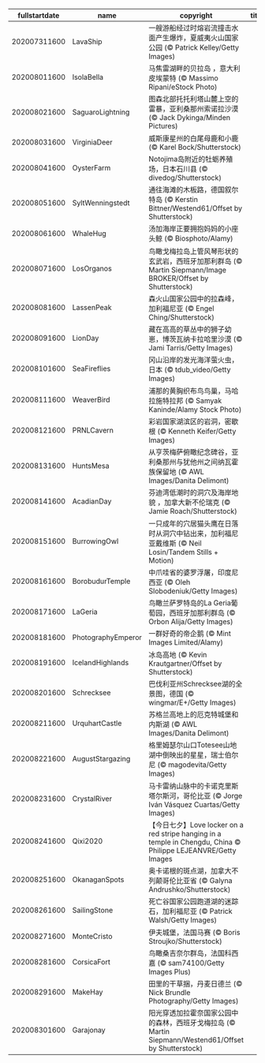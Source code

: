 |fullstartdate|name|copyright|title|image|
|--|--|--|--|--|
202007311600|LavaShip|一艘游船经过时熔岩流撞击水面产生爆炸，夏威夷火山国家公园 (© Patrick Kelley/Getty Images)||![](/zh-CN/2020/08/202007311600LavaShip.jpg)|
202008011600|IsolaBella|马焦雷湖畔的贝拉岛 ，意大利皮埃蒙特 (© Massimo Ripani/eStock Photo)||![](/zh-CN/2020/08/202008011600IsolaBella.jpg)|
202008021600|SaguaroLightning|图森北部托托利塔山麓上空的雷暴，亚利桑那州索诺拉沙漠 (© Jack Dykinga/Minden Pictures)||![](/zh-CN/2020/08/202008021600SaguaroLightning.jpg)|
202008031600|VirginiaDeer|威斯康星州的白尾母鹿和小鹿 (© Karel Bock/Shutterstock)||![](/zh-CN/2020/08/202008031600VirginiaDeer.jpg)|
202008041600|OysterFarm|Notojima岛附近的牡蛎养殖场，日本石川县 (© divedog/Shutterstock)||![](/zh-CN/2020/08/202008041600OysterFarm.jpg)|
202008051600|SyltWenningstedt|通往海滩的木板路，德国叙尔特岛 (© Kerstin Bittner/Westend61/Offset by Shutterstock)||![](/zh-CN/2020/08/202008051600SyltWenningstedt.jpg)|
202008061600|WhaleHug|汤加海岸正要拥抱妈妈的小座头鲸 (© Biosphoto/Alamy)||![](/zh-CN/2020/08/202008061600WhaleHug.jpg)|
202008071600|LosOrganos|鸟瞰戈梅拉岛上管风琴形状的玄武岩，西班牙加那利群岛 (© Martin Siepmann/Image BROKER/Offset by Shutterstock)||![](/zh-CN/2020/08/202008071600LosOrganos.jpg)|
202008081600|LassenPeak|森火山国家公园中的拉森峰，加利福尼亚 (© Engel Ching/Shutterstock)||![](/zh-CN/2020/08/202008081600LassenPeak.jpg)|
202008091600|LionDay|藏在高高的草丛中的狮子幼崽，博茨瓦纳卡拉哈里沙漠 (© Jami Tarris/Getty Images)||![](/zh-CN/2020/08/202008091600LionDay.jpg)|
202008101600|SeaFireflies|冈山沿岸的发光海洋萤火虫，日本 (© tdub_video/Getty Images)||![](/zh-CN/2020/08/202008101600SeaFireflies.jpg)|
202008111600|WeaverBird|浦那的黄胸织布鸟鸟巢，马哈拉施特拉邦 (© Samyak Kaninde/Alamy Stock Photo)||![](/zh-CN/2020/08/202008111600WeaverBird.jpg)|
202008121600|PRNLCavern|彩岩国家湖滨区的岩洞，密歇根 (© Kenneth Keifer/Getty Images)||![](/zh-CN/2020/08/202008121600PRNLCavern.jpg)|
202008131600|HuntsMesa|从亨茨梅萨俯瞰纪念碑谷，亚利桑那州与犹他州之间纳瓦霍族保留地 (© AWL Images/Danita Delimont)||![](/zh-CN/2020/08/202008131600HuntsMesa.jpg)|
202008141600|AcadianDay|芬迪湾低潮时的洞穴及海岸地貌 ，加拿大新不伦瑞克 (© Jamie Roach/Shutterstock)||![](/zh-CN/2020/08/202008141600AcadianDay.jpg)|
202008151600|BurrowingOwl|一只成年的穴居猫头鹰在日落时从洞穴中钻出来，加利福尼亚戴维斯 (© Neil Losin/Tandem Stills + Motion)||![](/zh-CN/2020/08/202008151600BurrowingOwl.jpg)|
202008161600|BorobudurTemple|中爪哇省的婆罗浮屠，印度尼西亚 (© Oleh Slobodeniuk/Getty Images)||![](/zh-CN/2020/08/202008161600BorobudurTemple.jpg)|
202008171600|LaGeria|鸟瞰兰萨罗特岛的La Geria葡萄园，西班牙加那利群岛 (© Orbon Alija/Getty Images)||![](/zh-CN/2020/08/202008171600LaGeria.jpg)|
202008181600|PhotographyEmperor|一群好奇的帝企鹅 (© Mint Images Limited/Alamy)||![](/zh-CN/2020/08/202008181600PhotographyEmperor.jpg)|
202008191600|IcelandHighlands|冰岛高地 (© Kevin Krautgartner/Offset by Shutterstock)||![](/zh-CN/2020/08/202008191600IcelandHighlands.jpg)|
202008201600|Schrecksee|巴伐利亚州Schrecksee湖的全景图，德国 (© wingmar/E+/Getty Images)||![](/zh-CN/2020/08/202008201600Schrecksee.jpg)|
202008211600|UrquhartCastle|苏格兰高地上的厄克特城堡和内斯湖 (© AWL Images/Danita Delimont)||![](/zh-CN/2020/08/202008211600UrquhartCastle.jpg)|
202008221600|AugustStargazing|格里姆瑟尔山口Totesee山地湖中倒映出的星星，瑞士伯尔尼 (© magodevita/Getty Images)||![](/zh-CN/2020/08/202008221600AugustStargazing.jpg)|
202008231600|CrystalRiver|马卡雷纳山脉中的卡诺克里斯塔尔斯河，哥伦比亚 (© Jorge Iván Vásquez Cuartas/Getty Images)||![](/zh-CN/2020/08/202008231600CrystalRiver.jpg)|
202008241600|Qixi2020|【今日七夕】Love locker on a red stripe hanging in a temple in Chengdu, China © Philippe LEJEANVRE/Getty Images||![](/zh-CN/2020/08/202008241600Qixi2020.jpg)|
202008251600|OkanaganSpots|奥卡诺根的斑点湖，加拿大不列颠哥伦比亚省 (© Galyna Andrushko/Shutterstock)||![](/zh-CN/2020/08/202008251600OkanaganSpots.jpg)|
202008261600|SailingStone|死亡谷国家公园跑道湖的迷踪石，加利福尼亚 (© Patrick Walsh/Getty Images)||![](/zh-CN/2020/08/202008261600SailingStone.jpg)|
202008271600|MonteCristo|伊夫城堡，法国马赛 (© Boris Stroujko/Shutterstock)||![](/zh-CN/2020/08/202008271600MonteCristo.jpg)|
202008281600|CorsicaFort|鸟瞰桑吉奈尔群岛，法国科西嘉 (© sam74100/Getty Images Plus)||![](/zh-CN/2020/08/202008281600CorsicaFort.jpg)|
202008291600|MakeHay|田里的干草捆，丹麦日德兰 (© Nick Brundle Photography/Getty Images)||![](/zh-CN/2020/08/202008291600MakeHay.jpg)|
202008301600|Garajonay|阳光穿透加拉霍奈国家公园中的森林，西班牙戈梅拉岛 (© Martin Siepmann/Westend61/Offset by Shutterstock)||![](/zh-CN/2020/08/202008301600Garajonay.jpg)|
